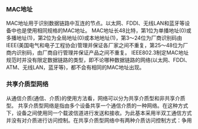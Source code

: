 ### MAC地址
MAC地址用于识别数据链路中互连的节点。以太网、FDDI、无线LAN和蓝牙等设备中也是使用相同规格的MAC地址。
MAC地址长48比特，第1位为单播地址(0)或多播地址(1)，第2位为全局地址(0)或本地地址(1)，第3～24位为厂商识别码由IEEE(美国电气和电子工程协会)管理并保证各厂家之间不重复，第25～48位为厂商内识别码，由厂商自行管理并保证产品之间不重复。
IEEE802.3制定MAC地址规范时并没有限定数据链路的类型，即不论哪种数据链路的网络(以太网、FDDI、ATM、无线LAN，蓝牙等)，都不会有相同的MAC地址出现。
### 共享介质型网络
从通信介质(通信、介质)的使用方法看，网络可以分为共享介质型和非共享介质型。
共享介质型网络是指由多个设备共享一个通信介质的一种网络。在这种方式下，设备之间使用同一个载波信道进行发送和接收。为此基本采用半双工通信方式并没有对介质进行访问控制。在共享介质型网络中有两种介质访问控制方式：争用